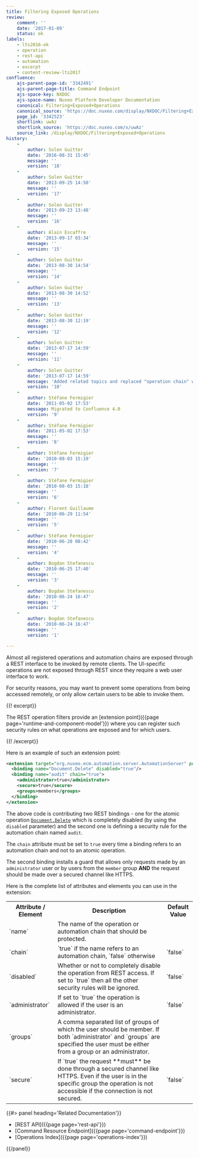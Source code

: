 ```yaml
---
title: Filtering Exposed Operations
review:
    comment: ''
    date: '2017-01-09'
    status: ok
labels:
    - lts2016-ok
    - operation
    - rest-api
    - automation
    - excerpt
    - content-review-lts2017
confluence:
    ajs-parent-page-id: '3342491'
    ajs-parent-page-title: Command Endpoint
    ajs-space-key: NXDOC
    ajs-space-name: Nuxeo Platform Developer Documentation
    canonical: Filtering+Exposed+Operations
    canonical_source: 'https://doc.nuxeo.com/display/NXDOC/Filtering+Exposed+Operations'
    page_id: '3342523'
    shortlink: uwAz
    shortlink_source: 'https://doc.nuxeo.com/x/uwAz'
    source_link: /display/NXDOC/Filtering+Exposed+Operations
history:
    -
        author: Solen Guitter
        date: '2016-08-31 15:45'
        message: ''
        version: '18'
    -
        author: Solen Guitter
        date: '2013-09-25 14:50'
        message: ''
        version: '17'
    -
        author: Solen Guitter
        date: '2013-09-23 13:48'
        message: ''
        version: '16'
    -
        author: Alain Escaffre
        date: '2013-09-17 03:34'
        message: ''
        version: '15'
    -
        author: Solen Guitter
        date: '2013-08-30 14:54'
        message: ''
        version: '14'
    -
        author: Solen Guitter
        date: '2013-08-30 14:52'
        message: ''
        version: '13'
    -
        author: Solen Guitter
        date: '2013-08-30 12:19'
        message: ''
        version: '12'
    -
        author: Solen Guitter
        date: '2013-07-17 14:59'
        message: ''
        version: '11'
    -
        author: Solen Guitter
        date: '2013-07-17 14:59'
        message: 'Added related topics and replaced "operation chain" with "automation chain"'
        version: '10'
    -
        author: Stéfane Fermigier
        date: '2011-05-02 17:53'
        message: Migrated to Confluence 4.0
        version: '9'
    -
        author: Stéfane Fermigier
        date: '2011-05-02 17:53'
        message: ''
        version: '8'
    -
        author: Stéfane Fermigier
        date: '2010-08-03 15:19'
        message: ''
        version: '7'
    -
        author: Stéfane Fermigier
        date: '2010-08-03 15:18'
        message: ''
        version: '6'
    -
        author: Florent Guillaume
        date: '2010-06-29 11:54'
        message: ''
        version: '5'
    -
        author: Stéfane Fermigier
        date: '2010-06-28 08:42'
        message: ''
        version: '4'
    -
        author: Bogdan Stefanescu
        date: '2010-06-25 17:40'
        message: ''
        version: '3'
    -
        author: Bogdan Stefanescu
        date: '2010-06-24 16:47'
        message: ''
        version: '2'
    -
        author: Bogdan Stefanescu
        date: '2010-06-24 16:47'
        message: ''
        version: '1'

---
```

Almost all registered operations and automation chains are exposed through a REST interface to be invoked by remote clients. The UI-specific operations are not exposed through REST since they require a web user interface to work.

For security reasons, you may want to prevent some operations from being accessed remotely, or only allow certain users to be able to invoke them.

{{! excerpt}}

The REST operation filters provide an [extension point]({{page page='runtime-and-component-model'}}) where you can register such security rules on what operations are exposed and for which users.

{{! /excerpt}}

Here is an example of such an extension point:

```xml
<extension target="org.nuxeo.ecm.automation.server.AutomationServer" point="bindings">
  <binding name="Document.Delete" disabled="true"/>
  <binding name="audit" chain="true">
    <administrator>true</administrator>
    <secure>true</secure>
    <groups>members</groups>
  </binding>
</extension>

```

The above code is contributing two REST bindings - one for the atomic operation [`Document.Delete`](http://explorer.nuxeo.org/nuxeo/site/distribution/current/viewOperation/Document.Delete) which is completely disabled (by using the `disabled` parameter) and the second one is defining a security rule for the automation chain named `audit`.

The `chain` attribute must be set to `true` every time a binding refers to an automation chain and not to an atomic operation.

The second binding installs a guard that allows only requests made by an `administrator` user or by users from the `member` group **AND** the request should be made over a secured channel like HTTPS.

Here is the complete list of attributes and elements you can use in the extension:

<div class="table-scroll">
  <table class="hover">
    <tbody>
      <tr>
        <th>Attribute / Element</th>
        <th>Description</th>
        <th>Default Value</th>
      </tr>
      <tr>
        <td>`name`</td>
        <td>The name of the operation or automation chain that should be protected.</td>
        <td></td>
      </tr>
      <tr>
        <td>`chain`</td>
        <td>`true` if the name refers to an automation chain, `false` otherwise</td>
        <td>`false`</td>
      </tr>
      <tr>
        <td>`disabled`</td>
        <td>
          Whether or not to completely disable the operation from REST access. If set to `true` then all the other security rules will be ignored.
        </td>
        <td>`false`</td>
      </tr>
      <tr>
        <td>`administrator`</td>
        <td>If set to `true` the operation is allowed if the user is an administrator.</td>
        <td>`false`</td>
      </tr>
      <tr>
        <td>`groups`</td>
        <td>
          A comma separated list of groups of which the user should be member. If both `administrator` and `groups` are specified the user must be either from a group or an administrator.
        </td>
        <td></td>
      </tr>
      <tr>
        <td>`secure`</td>
        <td>If `true` the request **must** be done through a secured channel like HTTPS. Even if the user is in the specific group the operation is not accessible if the connection is not secured.</td>
        <td>`false`</td>
      </tr>
    </tbody>
  </table>
</div>

<div class="row" data-equalizer data-equalize-on="medium"><div class="column medium-6">{{#> panel heading='Related Documentation'}}

- [REST API]({{page page='rest-api'}})
- [Command Resource Endpoint]({{page page='command-endpoint'}})
- [Operations Index]({{page page='operations-index'}})

{{/panel}}</div><div class="column medium-6">

&nbsp;

</div></div>
